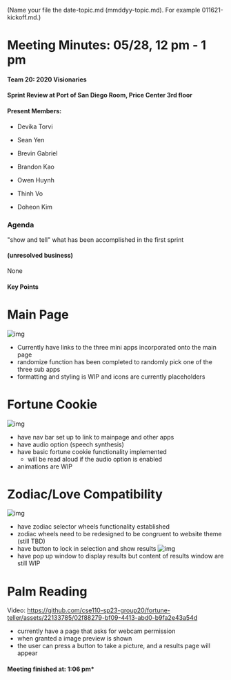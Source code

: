 (Name your file the date-topic.md (mmddyy-topic.md). For example 011621-kickoff.md.)

# Meeting Minutes: 05/28, 12 pm - 1 pm

#### Team 20: 2020 Visionaries

#### Sprint Review at Port of San Diego Room, Price Center 3rd floor

#### Present Members:

- Devika Torvi

- Sean Yen

- Brevin Gabriel

- Brandon Kao

- Owen Huynh

- Thinh Vo

- Doheon Kim

### Agenda

"show and tell" what has been accomplished in the first sprint

#### (unresolved business)

None

#### Key Points

# Main Page

![img](media/main.png)

- Currently have links to the three mini apps incorporated onto the main page
- randomize function has been completed to randomly pick one of the three sub apps
- formatting and styling is WIP and icons are currently placeholders

# Fortune Cookie

![img](media/fortunecookie.png)

- have nav bar set up to link to mainpage and other apps
- have audio option (speech synthesis)
- have basic fortune cookie functionality implemented
  - will be read aloud if the audio option is enabled
- animations are WIP

# Zodiac/Love Compatibility

![img](media/zodiac1.png)

- have zodiac selector wheels functionality established
- zodiac wheels need to be redesigned to be congruent to website theme (still TBD)
- have button to lock in selection and show results
  ![img](media/zodiac2.png)
- have pop up window to display results but content of results window are still WIP

# Palm Reading

Video: https://github.com/cse110-sp23-group20/fortune-teller/assets/22133785/02f88279-bf09-4413-abd0-b9fa2e43a54d

- currently have a page that asks for webcam permission
- when granted a image preview is shown
- the user can press a button to take a picture, and a results page will appear

#### Meeting finished at: 1:06 pm\*
